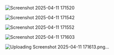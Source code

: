 ![Screenshot 2025-04-11 171520](https://github.com/user-attachments/assets/bb799e64-a36d-4804-854c-50d7c129d2dc)

![Screenshot 2025-04-11 171542](https://github.com/user-attachments/assets/325ca534-2e17-4e12-95be-9ff0744d585b)

![Screenshot 2025-04-11 171552](https://github.com/user-attachments/assets/35b8bace-1166-46ed-b7f5-a8e5b42a8f92)

![Screenshot 2025-04-11 171603](https://github.com/user-attachments/assets/f749a326-b2db-4f65-b99c-bf0d010029fc)

![Uploading Screenshot 2025-04-11 171613.png…]()
